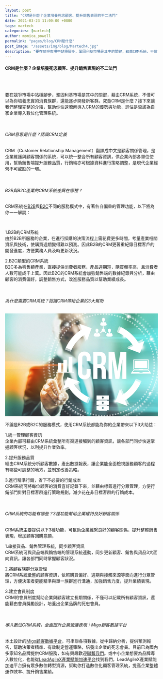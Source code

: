 ```yaml
---
layout: post
title: "CRM是什麼？企業培養死忠顧客、提升銷售表現的不二法門"
date: 2021-03-23 11:00:00 +0800
tags: martech
categories: [martech]
author: monica_powell
permalink: "pages/blog/CRM是什麼"
post_image: "/assets/img/blog/Martech4.jpg"
description: "要在競爭市場中站穩腳步，鞏固利基市場是其中的關鍵，藉由CRM系統，不僅可以為你培養忠實的消費族群，還能逐步開發新客群。究竟CRM是什麼？接下來讓我們整理完整的介紹，幫助你快速瞭解導入CRM的優勢與功能，評估是否該為自家企業導入數位化管理系統。"
---
```


<div class="post-content">
  <h4>CRM是什麼？企業培養死忠顧客、提升銷售表現的不二法門</h4>
  <br><br>
  <p>
    要在競爭市場中站穩腳步，鞏固利基市場是其中的關鍵，藉由CRM系統，不僅可以為你培養忠實的消費族群，還能逐步開發新客群。究竟CRM是什麼？接下來讓我們整理完整的介紹，幫助你快速瞭解導入CRM的優勢與功能，評估是否該為自家企業導入數位化管理系統。
  </p>
  <br>
  <h6>CRM意思是什麼？認識CRM定義</h6>
  <p>
    CRM（Customer Relationship Management）翻譯成中文是顧客關係管理，是企業維護與顧客關係的系統，可以統一整合所有顧客資訊，供企業內部各單位使用，幫助銷售端提升服務品質，行銷端亦可根據資料進行策略調整，是現代企業經營不可或缺的一環。
  </p>​
  <h6>
    B2B與B2C產業的CRM系統差異在哪裡？
  </h6>
  <p>
    CRM系統在<a href="https://zh.wikipedia.org/wiki/B2B" target="_blank">B2B</a>與<a href="https://zh.wikipedia.org/wiki/%E9%9B%BB%E5%AD%90%E5%95%86%E5%8B%99%E7%B6%93%E7%87%9F%E6%A8%A1%E5%BC%8F#B2C_%EF%BC%88Business_to_Customer%EF%BC%89" target="_blank">B2C</a>不同的服務模式中，有著各自偏重的管理功能，以下將為你一一解說：
  </p>
  <br>
  <p>
    1.B2B的CRM系統<br>
    由於B2B所服務的企業，在進行採購的決策流程上需花費更多時間，考量產業相關資訊與技術，使購買週期變得難以預測。因此B2B的CRM更著重紀錄目標客戶的開發進度，方便業務人員及時更新狀況。
  </p>
  <p>
    2.B2C類型的CRM系統<br>
    B2C多為零售類產業，直接提供消費者服務，產品週期短，購買頻率高，且消費者人數可能成千上萬。因此B2C的CRM系統會加強銷售端的數據紀錄與分析，藉由顧客的消費偏好，調整銷售方式，改進服務品質以幫助業績成長。
  </p>
  <br>
  <h6>
    為什麼需要CRM系統？認識CRM帶給企業的3大幫助
  </h6>
  <div class="blog-thumb">
    <img src="/assets/img/blog/Martech4_1.jpg" alt="CRM意思"/>​
  </div>
  <p>
    不論是B2B或B2C的服務模式，使用CRM系統都能為你的企業帶來以下3大助益：
  </p>
  <p>
    1.統一管理顧客資訊<br>
    企業內部可藉由CRM系統彙整所有渠道接觸到的顧客資訊，讓各部門同步快速掌握顧客狀況，以利提升作業效率。
  </p>
  <p>
    2.提升服務品質<br>
    經由CRM系統分析顧客數據，產出數據報表，讓企業能全面檢視服務顧客的過程有哪些可調整的地方，並制定改善策略。
  </p>
  <p>
    3.進行精準行銷，省下不必要的行銷成本<br>
    CRM系統可將每位顧客的消費喜好記錄下來，並藉由標籤進行分眾管理，方便行銷部門針對目標客群進行策略規劃，減少花在非目標客群的行銷成本。
  </p>​
  <h6>
    CRM系統的功能有哪些？3種功能幫助企業維持良好顧客關係
  </h6>
  <p>
    CRM系統主要提供以下3種功能，可幫助企業維繫良好的顧客關係，提升整體銷售表現，增加顧客回購意願。
  </p>
  <p>
    1.串接貨品、銷售管理系統，同步顧客資訊<br>
    CRM系統可與貨品端與銷售端的管理系統連動，同步更新顧客、銷售與貨品3大面向資訊，讓各部門同時掌握顧客狀況。
  </p>
  <p>
    2.將顧客族群分眾管理<br>
    將CRM系統彙整的顧客資訊，依照購買偏好、週期與接觸來源等面向進行分眾管理，方便決策者更能精準與單一族群進行溝通，加強銷售力度，提升業績表現。
  </p>
  <p>
    3.建立會員制度<br>
    CRM的會員制度幫助企業與顧客建立長期關係，不僅可以記載所有顧客資訊，還能藉由會員獎勵設計，培養出企業品牌的死忠會員。
  </p>​
  <h6>
    導入數位CRM系統，全面提升企業營運表現｜Migo顧客數據平台
  </h6>
  <p>
    本土設計的<a href="https://www.migocorp.com/pages/services-details" target="_blank">Migo顧客數據平台<a>，可串聯各項數據，從中歸納分析，提供預測報告，幫助決策者精準、有效制定營運策略，培養出企業的死忠會員。目前已為國內多家知名品牌提供CRM服務，如有興趣歡迎<a href="https://www.migocorp.com/pages/contact" target="_blank">聯繫我們<a>。或中小企業想要為品牌導入數位化，也能從<a href="https://www.leadagilex.com/" target="_blank">LeadAgileX產業賦能加速平台</a>找到我們，LeadAgileX產業賦能加速平台擁有眾多數位轉型資源，幫助你打造數位化顧客管理系統，提高企業整體運作效率、提升銷售業績。
  </p>
</div>
